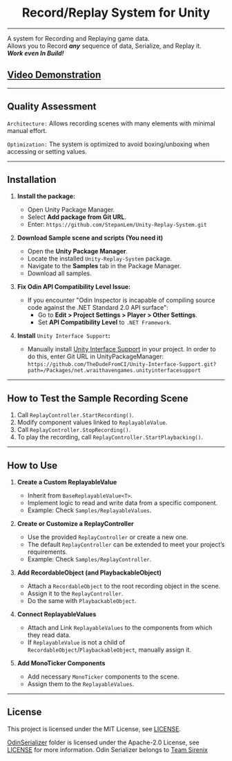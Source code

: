 ﻿<h1 align="center">Record/Replay System for Unity</h1>

---

A system for Recording and Replaying game data.   
Allows you to Record ***any*** sequence of data, Serialize, and Replay it.  
***Work even In Build!***
## [Video Demonstration](https://youtu.be/xvFZjo5PgG0?si=7dqyc8xebr6O7cjw)
---

## Quality Assessment

`Architecture:` Allows recording scenes with many elements with minimal manual effort.

`Optimization:` The system is optimized to avoid boxing/unboxing when accessing or setting values.

---

## Installation

1. **Install the package:**
   - Open Unity Package Manager.
   - Select **Add package from Git URL**.
   - Enter: `https://github.com/StepanLem/Unity-Replay-System.git`

2. **Download Sample scene and scripts (You need it)**
   - Open the **Unity Package Manager**.  
   - Locate the installed `Unity-Replay-System` package.  
   - Navigate to the **Samples** tab in the Package Manager.  
   - Download all samples.  

3. **Fix Odin API Compatibility Level Issue:**
   - If you encounter "Odin Inspector is incapable of compiling source code against the .NET Standard 2.0 API surface":
     - Go to **Edit > Project Settings > Player > Other Settings**.
     - Set **API Compatibility Level** to `.NET Framework`.

4. **Install** `Unity Interface Support`**:**
   - Manually install [Unity Interface Support](https://github.com/TheDudeFromCI/Unity-Interface-Support?tab=readme-ov-file) in your project. In order to do this, enter Git URL in UnityPackageManager: `https://github.com/TheDudeFromCI/Unity-Interface-Support.git?path=/Packages/net.wraithavengames.unityinterfacesupport`

---

## How to Test the Sample Recording Scene
1. Call `ReplayController.StartRecording()`.
2. Modify component values linked to `ReplayableValue`.
3. Call `ReplayController.StopRecording()`.
4. To play the recording, call `ReplayController.StartPlaybacking()`.

---

## How to Use

1. **Create a Custom ReplayableValue**
   - Inherit from `BaseReplayableValue<T>`.
   - Implement logic to read and write data from a specific component.
   - Example: Check `Samples/ReplayableValues`.

2. **Create or Customize a ReplayController**
   - Use the provided `ReplayController` or create a new one.
   - The default `ReplayController` can be extended to meet your project’s requirements.
   - Example: Check `Samples/ReplayController`.

3. **Add RecordableObject (and PlaybackableObject)**
   - Attach a `RecordableObject` to the root recording object in the scene.
   - Assign it to the `ReplayController`.
   - Do the same with `PlaybackableObject`.

4. **Connect ReplayableValues**
   - Attach and Link `ReplayableValues` to the components from which they read data.
   - If `ReplayableValue` is not a child of `RecordableObject`/`PlaybackableObject`, manually assign it.

5. **Add MonoTicker Components**
   - Add necessary `MonoTicker` components to the scene.
   - Assign them to the `ReplayableValues`.

---


## License
This project is licensed under the MIT License, see [LICENSE](https://github.com/StepanLem/Unity-Replay-System/blob/main/LICENSE.md).

[OdinSerializer](https://github.com/StepanLem/Unity-Replay-System/tree/main/OdinSerializer) folder is licensed under the Apache-2.0 License, see [LICENSE](https://github.com/StepanLem/Unity-Replay-System/blob/main/OdinSerializer/LICENSE) for more information. Odin Serializer belongs to [Team Sirenix](https://github.com/TeamSirenix)
